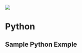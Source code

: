
<a href='https://travis-ci.org/sebdah/git-pylint-commit-hook'><img src='https://secure.travis-ci.org/<github-username>/<github-project-name>.png?branch=<branch-name>'></a>

# Python
## Sample Python Exmple
